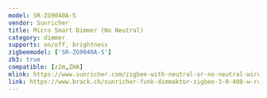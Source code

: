 ```yaml
---
model: SR-ZG9040A-S
vendor: Sunricher
title: Micro Smart Dimmer (No Neutral)
category: dimmer
supports: on/off, brightness
zigbeemodel: ['SR-ZG9040A-S']
zb3: true
compatible: [z2m,ZHA]
mlink: https://www.sunricher.com/zigbee-with-neutral-or-no-neutral-wire-self-adaptive-micro-smart-dimmer-sr-zg9040a.html
link: https://www.brack.ch/sunricher-funk-dimmaktor-zigbee-3-0-400-w-rc-single-line-1079049
---
```

